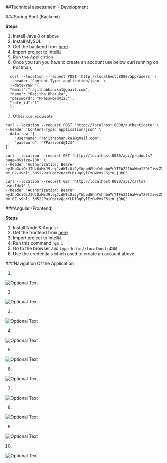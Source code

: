 ##Technical assessment - Development

###Spring Boot (Backend)

**Steps**

1. Install Java 8 or above
2. Install MySQL
3. Get the backend from [here](https://github.com/rajithabhanuka/shopping-cart-back.git)
4. Import project to IntelliJ
5. Run the Application
6. Once you run you have to create an account use below curl running on Postman,
```
  curl --location --request POST 'http://localhost:8080/app/users' \
  --header 'Content-Type: application/json' \
  --data-raw '{
  "email":"rajithabhanuka1@gmail.com",
  "name": "Rajitha Bhanuka",
  "password": "PPassword@123" ,
  "role_id":"1"
  }'
```

7. Other curl requests

```
curl --location --request POST 'http://localhost:8080/authenticate' \
--header 'Content-Type: application/json' \
--data-raw '{
    "username":"rajithabhanuka1@gmail.com",
    "password": "PPassword@123"
}'
```
```
curl --location --request GET 'http://localhost:8080/api/products?page=0&size=100' \
--header 'Authorization: Bearer eyJhbGciOiJIUzUxMiJ9.eyJzdWIiOiJyYWppdGhhYmhhbnVrYTFAZ21haWwuY29tIiwiZXhwIjoxNjI0MDgzNTE1LCJpYXQiOjE2MjQwODE3MTV9.yvakN2nEr7_PResn5zSwZdJpnK670PU-Nx_0Z-s9nli_3N522PuiOgYrvQcrfLDI8qEylEzGwPmxF5jxn_jQbQ'
```

```
curl --location --request GET 'http://localhost:8080/api/carts?userId=1' \
--header 'Authorization: Bearer eyJhbGciOiJIUzUxMiJ9.eyJzdWIiOiJyYWppdGhhYmhhbnVrYTFAZ21haWwuY29tIiwiZXhwIjoxNjI0MDgzNTE1LCJpYXQiOjE2MjQwODE3MTV9.yvakN2nEr7_PResn5zSwZdJpnK670PU-Nx_0Z-s9nli_3N522PuiOgYrvQcrfLDI8qEylEzGwPmxF5jxn_jQbQ'
```

###Angular (Frontend)

**Steps**

1. Install Node & Angular
2. Get the frontend from [here](https://github.com/rajithabhanuka/shopping-cart-front.git)
3. Import project to IntelliJ
4. Run this command ```npm i```
5. Go to the browser and ```type http://localhost:4200```
6. Use the credentials which used to create an account above

###Navigation Of the Application 

1.
![Optional Text](src/main/resources/static/1.png) 

2. 
![Optional Text](src/main/resources/static/2.png) 

3. 
![Optional Text](src/main/resources/static/3.png) 

4. 
![Optional Text](src/main/resources/static/4.png) 

5. 
![Optional Text](src/main/resources/static/5.png) 

6. 
![Optional Text](src/main/resources/static/6.png) 

7. 
![Optional Text](src/main/resources/static/7.png) 

8. 
![Optional Text](src/main/resources/static/8.png) 

9. 
![Optional Text](src/main/resources/static/9.png) 

10. 
![Optional Text](src/main/resources/static/10.png) 

